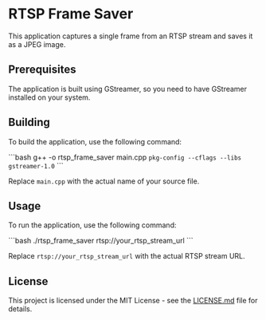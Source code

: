 # RTSP Frame Saver

This application captures a single frame from an RTSP stream and saves it as a JPEG image.

## Prerequisites

The application is built using GStreamer, so you need to have GStreamer installed on your system.

## Building

To build the application, use the following command:

\`\`\`bash
g++ -o rtsp_frame_saver main.cpp `pkg-config --cflags --libs gstreamer-1.0`
\`\`\`

Replace `main.cpp` with the actual name of your source file.

## Usage

To run the application, use the following command:

\`\`\`bash
./rtsp_frame_saver rtsp://your_rtsp_stream_url
\`\`\`

Replace `rtsp://your_rtsp_stream_url` with the actual RTSP stream URL.

## License

This project is licensed under the MIT License - see the [LICENSE.md](LICENSE.md) file for details.
